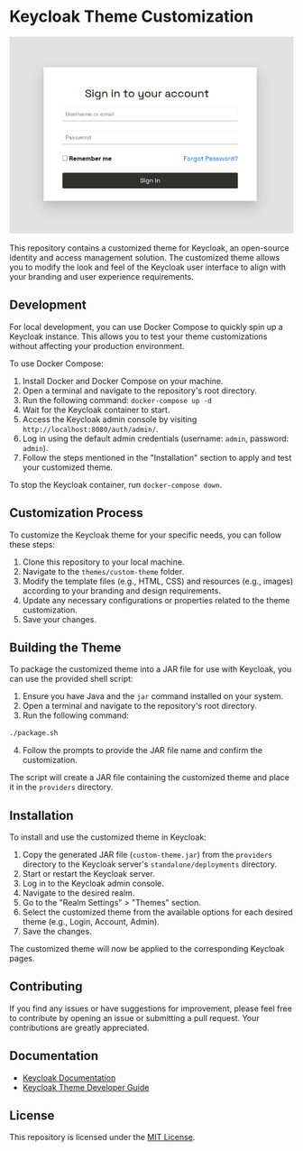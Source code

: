 # Keycloak Theme Customization

![Screenshot](docs/screenshot-v25.png)

This repository contains a customized theme for Keycloak, an open-source identity and access management solution. The customized theme allows you to modify the look and feel of the Keycloak user interface to align with your branding and user experience requirements.

## Development

For local development, you can use Docker Compose to quickly spin up a Keycloak instance. This allows you to test your theme customizations without affecting your production environment.

To use Docker Compose:

1. Install Docker and Docker Compose on your machine.
2. Open a terminal and navigate to the repository's root directory.
3. Run the following command: `docker-compose up -d`
4. Wait for the Keycloak container to start.
5. Access the Keycloak admin console by visiting `http://localhost:8080/auth/admin/`.
6. Log in using the default admin credentials (username: `admin`, password: `admin`).
7. Follow the steps mentioned in the "Installation" section to apply and test your customized theme.

To stop the Keycloak container, run `docker-compose down`.

## Customization Process

To customize the Keycloak theme for your specific needs, you can follow these steps:

1. Clone this repository to your local machine.
2. Navigate to the `themes/custom-theme` folder.
3. Modify the template files (e.g., HTML, CSS) and resources (e.g., images) according to your branding and design requirements.
4. Update any necessary configurations or properties related to the theme customization.
5. Save your changes.

## Building the Theme

To package the customized theme into a JAR file for use with Keycloak, you can use the provided shell script:

1. Ensure you have Java and the `jar` command installed on your system.
2. Open a terminal and navigate to the repository's root directory.
3. Run the following command: 

```sh
./package.sh
```
4. Follow the prompts to provide the JAR file name and confirm the customization.

The script will create a JAR file containing the customized theme and place it in the `providers` directory.

## Installation

To install and use the customized theme in Keycloak:

1. Copy the generated JAR file (`custom-theme.jar`) from the `providers` directory to the Keycloak server's `standalone/deployments` directory.
2. Start or restart the Keycloak server.
3. Log in to the Keycloak admin console.
4. Navigate to the desired realm.
5. Go to the "Realm Settings" > "Themes" section.
6. Select the customized theme from the available options for each desired theme (e.g., Login, Account, Admin).
7. Save the changes.

The customized theme will now be applied to the corresponding Keycloak pages.

## Contributing

If you find any issues or have suggestions for improvement, please feel free to contribute by opening an issue or submitting a pull request. Your contributions are greatly appreciated.

## Documentation

- [Keycloak Documentation](https://www.keycloak.org/documentation)
- [Keycloak Theme Developer Guide](https://www.keycloak.org/docs/latest/server_development/#_themes)

## License

This repository is licensed under the [MIT License](LICENSE).


